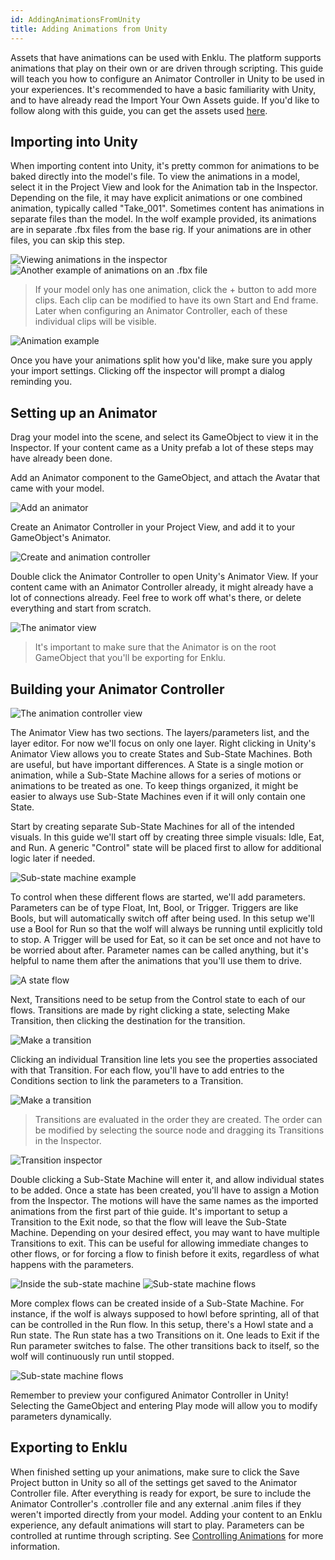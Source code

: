 ```yaml
---
id: AddingAnimationsFromUnity
title: Adding Animations from Unity
---
```


Assets that have animations can be used with Enklu. The platform supports animations that play on their own or are driven through scripting. This guide will teach you how to configure an Animator Controller in Unity to be used in your experiences. It's recommended to have a basic familiarity with Unity, and to have already read the Import Your Own Assets guide. If you'd like to follow along with this guide, you can get the assets used <a target="_blank" href="https://drive.google.com/open?id=1UQf4itC82pBmFmgFO_yYLgCPdgy_KznN">here</a>.

## Importing into Unity

When importing content into Unity, it's pretty common for animations to be baked directly into the model's file. To view the animations in a model, select it in the Project View and look for the Animation tab in the Inspector. Depending on the file, it may have explicit animations or one combined animation, typically called "Take_001". Sometimes content has animations in separate files than the model. In the wolf example provided, its animations are in separate .fbx files from the base rig. If your animations are in other files, you can skip this step.

![Viewing animations in the inspector](/img/product/animation/anim_import_1.png)
![Another example of animations on an .fbx file](/img/product/animation/anim_import_2.png)

> If your model only has one animation, click the + button to add more clips. Each clip can be modified to have its own Start and End frame. Later when configuring an Animator Controller, each of these individual clips will be visible.

![Animation example](/img/product/animation/anim_import_3.png)

Once you have your animations split how you'd like, make sure you apply your import settings. Clicking off the inspector will prompt a dialog reminding you.

## Setting up an Animator

Drag your model into the scene, and select its GameObject to view it in the Inspector. If your content came as a Unity prefab a lot of these steps may have already been done.

Add an Animator component to the GameObject, and attach the Avatar that came with your model.

![Add an animator](/img/product/animation/anim_import_4.png)

Create an Animator Controller in your Project View, and add it to your GameObject's Animator.

![Create and animation controller](/img/product/animation/anim_import_5.png)

Double click the Animator Controller to open Unity's Animator View. If your content came with an Animator Controller already, it might already have a lot of connections already. Feel free to work off what's there, or delete everything and start from scratch.

![The animator view](/img/product/animation/anim_import_6.png)

> It's important to make sure that the Animator is on the root GameObject that you'll be exporting for Enklu.

## Building your Animator Controller

![The animation controller view](/img/product/animation/anim_import_7.png)

The Animator View has two sections. The layers/parameters list, and the layer editor. For now we'll focus on only one layer. Right clicking in Unity's Animator View allows you to create States and Sub-State Machines. Both are useful, but have important differences. A State is a single motion or animation, while a Sub-State Machine allows for a series of motions or animations to be treated as one. To keep things organized, it might be easier to always use Sub-State Machines even if it will only contain one State.

Start by creating separate Sub-State Machines for all of the intended visuals. In this guide we'll start off by creating three simple visuals: Idle, Eat, and Run. A generic "Control" state will be placed first to allow for additional logic later if needed.

![Sub-state machine example](/img/product/animation/anim_import_8.png)

To control when these different flows are started, we'll add parameters. Parameters can be of type Float, Int, Bool, or Trigger. Triggers are like Bools, but will automatically switch off after being used. In this setup we'll use a Bool for Run so that the wolf will always be running until explicitly told to stop. A Trigger will be used for Eat, so it can be set once and not have to be worried about after. Parameter names can be called anything, but it's helpful to name them after the animations that you'll use them to drive.

![A state flow](/img/product/animation/anim_import_9.png)

Next, Transitions need to be setup from the Control state to each of our flows. Transitions are made by right clicking a state, selecting Make Transition, then clicking the destination for the transition.

![Make a transition](/img/product/animation/anim_import_10.png)

Clicking an individual Transition line lets you see the properties associated with that Transition. For each flow, you'll have to add entries to the Conditions section to link the parameters to a Transition.

![Make a transition](/img/product/animation/anim_import_11.png)

> Transitions are evaluated in the order they are created. The order can be modified by selecting the source node and dragging its Transitions in the Inspector.

![Transition inspector](/img/product/animation/anim_import_12.png)

Double clicking a Sub-State Machine will enter it, and allow individual states to be added. Once a state has been created, you'll have to assign a Motion from the Inspector. The motions will have the same names as the imported animations from the first part of thie guide. It's important to setup a Transition to the Exit node, so that the flow will leave the Sub-State Machine. Depending on your desired effect, you may want to have multiple Transitions to exit. This can be useful for allowing immediate changes to other flows, or for forcing a flow to finish before it exits, regardless of what happens with the parameters.

![Inside the sub-state machine](/img/product/animation/anim_import_13.png)
![Sub-state machine flows](/img/product/animation/anim_import_14.png)

More complex flows can be created inside of a Sub-State Machine. For instance, if the wolf is always supposed to howl before sprinting, all of that can be controlled in the Run flow. In this setup, there's a Howl state and a Run state. The Run state has a two Transitions on it. One leads to Exit if the Run parameter switches to false. The other transitions back to itself, so the wolf will continuously run until stopped.

![Sub-state machine flows](/img/product/animation/run_anim.gif)

Remember to preview your configured Animator Controller in Unity! Selecting the GameObject and entering Play mode will allow you to modify parameters dynamically.

## Exporting to Enklu

When finished setting up your animations, make sure to click the Save Project button in Unity so all of the settings get saved to the Animator Controller file. After everything is ready for export, be sure to include the Animator Controller's .controller file and any external .anim files if they weren't imported directly from your model. Adding your content to an Enklu experience, any default animations will start to play. Parameters can be controlled at runtime through scripting. See [Controlling Animations](/docs/Scripting/ControllingAnimations) for more information.
